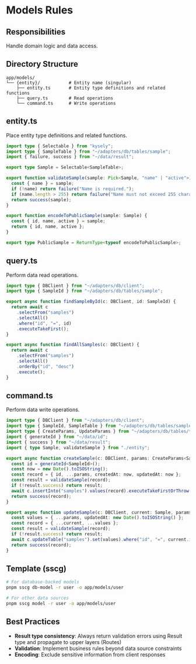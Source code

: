 # Models Rules

## Responsibilities

Handle domain logic and data access.

## Directory Structure

```
app/models/
└── {entity}/           # Entity name (singular)
    ├── entity.ts       # Entity type definitions and related functions
    ├── query.ts        # Read operations
    └── command.ts      # Write operations
```

## entity.ts

Place entity type definitions and related functions.

```typescript
import type { Selectable } from "kysely";
import type { SampleTable } from "~/adapters/db/tables/sample";
import { failure, success } from "~/data/result";

export type Sample = Selectable<SampleTable>;

export function validateSample(sample: Pick<Sample, "name" | "active">) {
  const { name } = sample;
  if (!name) return failure("Name is required.");
  if (name.length > 255) return failure("Name must not exceed 255 characters.");
  return success(sample);
}

export function encodeToPublicSample(sample: Sample) {
  const { id, name, active } = sample;
  return { id, name, active };
}

export type PublicSample = ReturnType<typeof encodeToPublicSample>;
```

## query.ts

Perform data read operations.

```typescript
import type { DBClient } from "~/adapters/db/client";
import type { SampleId } from "~/adapters/db/tables/sample";

export async function findSampleById(c: DBClient, id: SampleId) {
  return await c
    .selectFrom("samples")
    .selectAll()
    .where("id", "=", id)
    .executeTakeFirst();
}

export async function findAllSamples(c: DBClient) {
  return await c
    .selectFrom("samples")
    .selectAll()
    .orderBy("id", "desc")
    .execute();
}
```

## command.ts

Perform data write operations.

```typescript
import type { DBClient } from "~/adapters/db/client";
import type { SampleId, SampleTable } from "~/adapters/db/tables/sample";
import type { CreateParams, UpdateParams } from "~/adapters/db/tables/table-base";
import { generateId } from "~/data/id";
import { success } from "~/data/result";
import { type Sample, validateSample } from "./entity";

export async function createSample(c: DBClient, params: CreateParams<SampleTable>) {
  const id = generateId<SampleId>();
  const now = new Date().toISOString();
  const record = { id, ...params, createdAt: now, updatedAt: now };
  const result = validateSample(record);
  if (!result.success) return result;
  await c.insertInto("samples").values(record).executeTakeFirstOrThrow();
  return success(record);
}

export async function updateSample(c: DBClient, current: Sample, params: UpdateParams<SampleTable>) {
  const values = { ...params, updatedAt: new Date().toISOString() };
  const record = { ...current, ...values };
  const result = validateSample(record);
  if (!result.success) return result;
  await c.updateTable("samples").set(values).where("id", "=", current.id).executeTakeFirstOrThrow();
  return success(record);
}
```

## Template (sscg)

```bash
# For database-backed models
pnpm sscg db-model -r user -o app/models/user

# For other data sources
pnpm sscg model -r user -o app/models/user
```

## Best Practices

- **Result type consistency**: Always return validation errors using Result type and propagate to upper layers (Routes)
- **Validation**: Implement business rules beyond data source constraints
- **Encoding**: Exclude sensitive information from client responses
